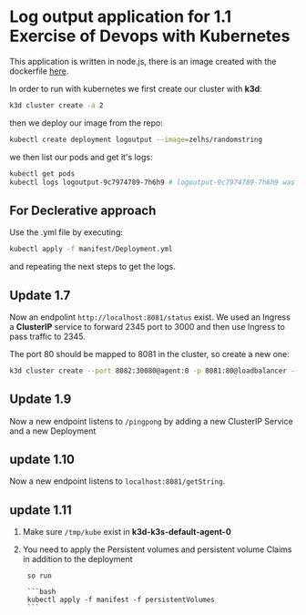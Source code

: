 # Log output application for 1.1 Exercise of Devops with Kubernetes

This application is written in node.js, there is an image created with the
dockerfile [here](https://hub.docker.com/repository/docker/zelhs/randomstring/general).

In order to run with kubernetes we first create our cluster with **k3d**:
```bash
k3d cluster create -a 2
```
then we deploy our image from the repo:
```bash
kubectl create deployment logoutput --image=zelhs/randomstring
```
we then list our pods and get it's logs:
```bash
kubectl get pods
kubectl logs logoutput-9c7974789-7h6h9 # logoutput-9c7974789-7h6h9 was my pod name
```


## For Declerative approach

Use the .yml file by executing:

```bash
kubectl apply -f manifest/Deployment.yml
```

and repeating the next steps to get the logs.

## Update 1.7

Now an endpolint `http://localhost:8081/status` exist. We used an Ingress a **ClusterIP** service to forward 2345 port to 3000 and then use Ingress to pass traffic to 2345.

The port 80 should be mapped to 8081 in the cluster, so create a new one:

```bash
k3d cluster create --port 8082:30080@agent:0 -p 8081:80@loadbalancer --agents 2
```

## Update 1.9

Now a new endpoint listens to `/pingpong` by adding a new ClusterIP Service and a new Deployment

## update 1.10

Now a new endpoint listens to `localhost:8081/getString`. 

## update 1.11

1. Make sure `/tmp/kube` exist in **k3d-k3s-default-agent-0**

2. You need to apply the Persistent volumes and persistent volume Claims in addition to the deployment

        so run 

        ```bash
        kubectl apply -f manifest -f persistentVolumes
        ```
